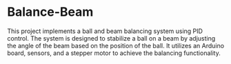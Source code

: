 # Balance-Beam

This project implements a ball and beam balancing system using PID control. The system is designed to stabilize a ball on a beam by adjusting the angle of the beam based on the position of the ball. It utilizes an Arduino board, sensors, and a stepper motor to achieve the balancing functionality.
